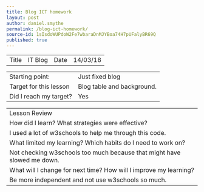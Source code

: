 ```yaml
---
title: Blog ICT homework
layout: post
author: daniel.smythe
permalink: /blog-ict-homework/
source-id: 1sIsdoWUPdoW2Fe7wbaraDnMJYBoa74H7pUFalyBR69Q
published: true
---
```

<table>
  <tr>
    <td>Title</td>
    <td>IT Blog</td>
    <td>Date</td>
    <td>14/03/18</td>
  </tr>
</table>


<table>
  <tr>
    <td>Starting point:</td>
    <td>Just fixed blog</td>
  </tr>
  <tr>
    <td>Target for this lesson</td>
    <td>Blog table and background.</td>
  </tr>
  <tr>
    <td>Did I reach my target? </td>
    <td>Yes</td>
  </tr>
</table>


<table>
  <tr>
    <td>Lesson Review</td>
  </tr>
  <tr>
    <td>How did I learn? What strategies were effective? </td>
  </tr>
  <tr>
    <td>I used a lot of w3schools to help me through this code.</td>
  </tr>
  <tr>
    <td>What limited my learning? Which habits do I need to work on? </td>
  </tr>
  <tr>
    <td>Not checking w3schools too much because that might have slowed me down.</td>
  </tr>
  <tr>
    <td>What will I change for next time? How will I improve my learning?</td>
  </tr>
  <tr>
    <td>Be more independent and not use w3schools so much.</td>
  </tr>
</table>


